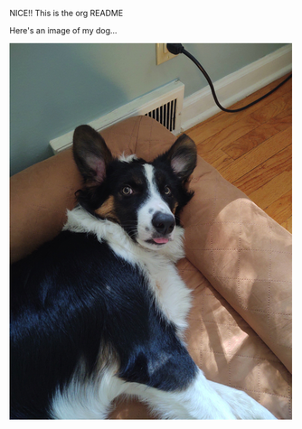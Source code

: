 NICE!! This is the org README

Here's an image of my dog...

![Stormy](https://github.com/GermonprezTestOrg/.github/blob/main/profile/Stormy.jpg)

